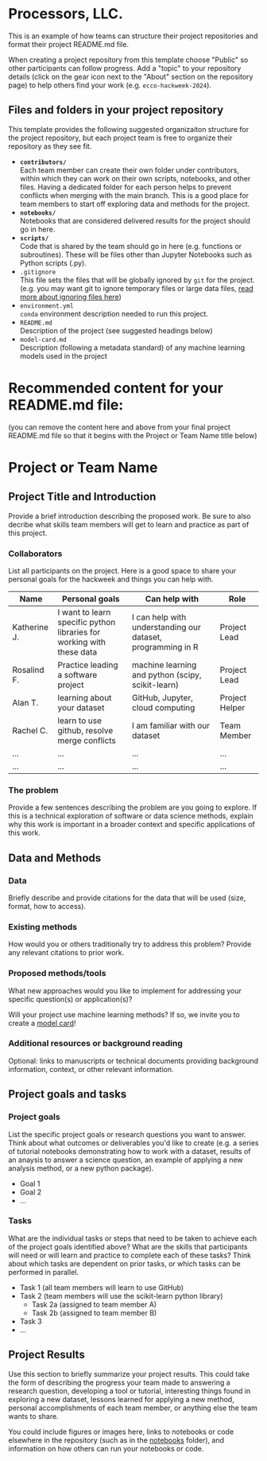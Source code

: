 # Processors, LLC.

This is an example of how teams can structure their project repositories and format their project README.md file.

When creating a project repository from this template choose "Public" so other participants can follow progress. Add a "topic" to your repository details (click on the gear icon next to the "About" section on the repository page) to help others find your work (e.g. `ecco-hackweek-2024`).


## Files and folders in your project repository

This template provides the following suggested organizaiton structure for the project repository, but each project team is free to organize their repository as they see fit.

* **`contributors/`**
<br> Each team member can create their own folder under contributors, within which they can work on their own scripts, notebooks, and other files. Having a dedicated folder for each person helps to prevent conflicts when merging with the main branch. This is a good place for team members to start off exploring data and methods for the project.
* **`notebooks/`**
<br> Notebooks that are considered delivered results for the project should go in here.
* **`scripts/`**
<br> Code that is shared by the team should go in here (e.g. functions or subroutines). These will be files other than Jupyter Notebooks such as Python scripts (.py).
* `.gitignore`
<br> This file sets the files that will be globally ignored by `git` for the project. (e.g. you may want git to ignore temporary files or large data files, [read more about ignoring files here](https://docs.github.com/en/get-started/getting-started-with-git/ignoring-files))
* `environment.yml`
<br> `conda` environment description needed to run this project.
* `README.md`
<br> Description of the project (see suggested headings below)
* `model-card.md`
<br> Description (following a metadata standard) of any machine learning models used in the project

# Recommended content for your README.md file:

(you can remove the content here and above from your final project README.md file so that it begins with the Project or Team Name title below)

# Project or Team Name

## Project Title and Introduction

Provide a brief introduction describing the proposed work. Be sure to also decribe what skills team members will get to learn and practice as part of this project.

### Collaborators

List all participants on the project. Here is a good space to share your personal goals for the hackweek and things you can help with.

| Name | Personal goals | Can help with | Role |
| ------------- | ------------- | ------------- | ------------- |
| Katherine J. | I want to learn specific python libraries for working with these data  | I can help with understanding our dataset, programming in R  | Project Lead |
| Rosalind F. | Practice leading a software project | machine learning and python (scipy, scikit-learn) | Project Lead |
| Alan T. | learning about your dataset | GitHub, Jupyter, cloud computing | Project Helper |
| Rachel C. | learn to use github, resolve merge conflicts | I am familiar with our dataset | Team Member  |
| ... | ... | ... | ... |
| ... | ... | ... | ... |

### The problem

Provide a few sentences describing the problem are you going to explore. If this is a technical exploration of software or data science methods, explain why this work is important in a broader context and specific applications of this work.

## Data and Methods

### Data

Briefly describe and provide citations for the data that will be used (size, format, how to access).

### Existing methods

How would you or others traditionally try to address this problem? Provide any relevant citations to prior work.

### Proposed methods/tools

What new approaches would you like to implement for addressing your specific question(s) or application(s)?

Will your project use machine learning methods? If so, we invite you to create a [model card](model-card.md)!

### Additional resources or background reading

Optional: links to manuscripts or technical documents providing background information, context, or other relevant information.

## Project goals and tasks

### Project goals

List the specific project goals or research questions you want to answer. Think about what outcomes or deliverables you'd like to create (e.g. a series of tutorial notebooks demonstrating how to work with a dataset, results of an anaysis to answer a science question, an example of applying a new analysis method, or a new python package).

* Goal 1
* Goal 2
* ...

### Tasks

What are the individual tasks or steps that need to be taken to achieve each of the project goals identified above? What are the skills that participants will need or will learn and practice to complete each of these tasks? Think about which tasks are dependent on prior tasks, or which tasks can be performed in parallel.

* Task 1 (all team members will learn to use GitHub)
* Task 2 (team members will use the scikit-learn python library)
  * Task 2a (assigned to team member A)
  * Task 2b (assigned to team member B)
* Task 3
* ...

## Project Results

Use this section to briefly summarize your project results. This could take the form of describing the progress your team made to answering a research question, developing a tool or tutorial, interesting things found in exploring a new dataset, lessons learned for applying a new method, personal accomplishments of each team member, or anything else the team wants to share.

You could include figures or images here, links to notebooks or code elsewhere in the repository (such as in the [notebooks](notebooks/) folder), and information on how others can run your notebooks or code.
